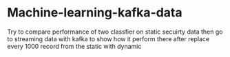 # Machine-learning-kafka-data
Try to compare performance of two classfier on static secuirty data then go to streaming data with kafka to show how it perform there after replace every 1000 record from the static with dynamic  
